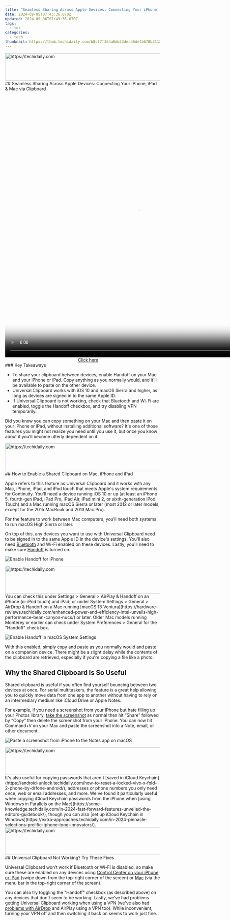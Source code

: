 ```yaml
---
title: "Seamless Sharing Across Apple Devices: Connecting Your iPhone, iPad & Mac via Clipboard"
date: 2024-09-05T07:43:36.070Z
updated: 2024-09-06T07:43:36.070Z
tags:
  - ios
categories:
  - tech
thumbnail: https://thmb.techidaily.com/b8cf7f364a0eb33deca5de4b670b31137b8637ef9737c06562bbb999378e5773.jpg
---
```


<!-- affiliate ads begin -->
<a href="https://appsumo.8odi.net/c/5597632/2087409/7443" target="_top" id="2087409">
  <img src="//a.impactradius-go.com/display-ad/7443-2087409" border="0" alt="https://techidaily.com" width="728" height="90"/>
</a>
<img height="0" width="0" src="https://appsumo.8odi.net/i/5597632/2087409/7443" style="position:absolute;visibility:hidden;" border="0" />
<!-- affiliate ads end -->
## Seamless Sharing Across Apple Devices: Connecting Your iPhone, iPad & Mac via Clipboard

<!-- affiliate ads begin -->
<span id="1484963">
					<video width="864" height="864" style="cursor:pointer"
           poster="//a.impactradius-go.com/display-clicktoplayimage/1484963.png"
           onclick="if(!this.playClicked){this.play();this.setAttribute('controls',true);this.playClicked=true;}">
	   <source src="//a.impactradius-go.com/display-ad/16446-1484963">
	   <img src="//a.impactradius-go.com/display-clicktoplayimage/1484963.png" style="border: none; height: 100%; width: 100%; object-fit: contain">
	</video>
	<div style="width:540px;text-align:center"><a href="javascript:window.open(decodeURIComponent('https%3A%2F%2Flaganoo.pxf.io%2Fc%2F5597632%2F1484963%2F16446'), '_blank');void(0);">Click here</a></div>
</span>
<img height="0" width="0" src="https://imp.pxf.io/i/5597632/1484963/16446" style="position:absolute;visibility:hidden;" border="0" />
<!-- affiliate ads end -->
### Key Takeaways

* To share your clipboard between devices, enable Handoff on your Mac and your iPhone or iPad. Copy anything as you normally would, and it'll be available to paste on the other device.
* Universal Clipboard works with iOS 10 and macOS Sierra and higher, as long as devices are signed in to the same Apple ID.
* If Universal Clipboard is not working, check that Bluetooth and Wi-Fi are enabled, toggle the Handoff checkbox, and try disabling VPN temporarily.

 Did you know you can copy something on your Mac and then paste it on your iPhone or iPad, without installing additional software? It's one of those features you might not realize you need until you use it, but once you know about it you'll become utterly dependent on it.

<!-- affiliate ads begin -->
<a href="https://versadesk.pxf.io/c/5597632/1815679/21290" target="_top" id="1815679">
  <img src="//a.impactradius-go.com/display-ad/21290-1815679" border="0" alt="https://techidaily.com" width="728" height="90"/>
</a>
<img height="0" width="0" src="https://versadesk.pxf.io/i/5597632/1815679/21290" style="position:absolute;visibility:hidden;" border="0" />
<!-- affiliate ads end -->
##  How to Enable a Shared Clipboard on Mac, iPhone and iPad

 Apple refers to this feature as Universal Clipboard and it works with any Mac, iPhone, iPad, and iPod touch that meets Apple's system requirements for Continuity. You'll need a device running iOS 10 or up (at least an iPhone 5, fourth-gen iPad, iPad Pro, iPad Air, iPad mini 2, or sixth-generation iPod Touch) and a Mac running macOS Sierra or later (most 2012 or later models, except for the 2015 MacBook and 2013 Mac Pro).

 For the feature to work between Mac computers, you'll need both systems to run macOS High Sierra or later.

 On top of this, any devices you want to use with Universal Clipboard need to be signed in to the same Apple ID in the device's settings. You'll also need [Bluetooth](https://vp-tips.techidaily.com/new-2024-approved-digital-frontiers-how-vr-transforms-leisure/) and Wi-Fi enabled on these devices. Lastly, you'll need to make sure [Handoff](https://win-solutions.techidaily.com/guide-to-correcting-windows-10-issue-0xc19001e1-for-a-stable-operating-environment/) is turned on.

![Enable Handoff for iPhone](https://static1.howtogeekimages.com/wordpress/wp-content/uploads/2023/07/handoff_iphone.jpg) 

<!-- affiliate ads begin -->
<a href="https://imp.i357552.net/c/5597632/1030380/11832" target="_top" id="1030380">
  <img src="//a.impactradius-go.com/display-ad/11832-1030380" border="0" alt="https://techidaily.com" width="720" height="90"/>
</a>
<img height="0" width="0" src="https://imp.i357552.net/i/5597632/1030380/11832" style="position:absolute;visibility:hidden;" border="0" />
<!-- affiliate ads end -->
 You can check this under Settings > General > AirPlay & Handoff on an iPhone (or iPod touch) and iPad, or under System Settings > General > AirDrop & Handoff on a Mac running [macOS 13 Ventura](https://hardware-reviews.techidaily.com/enhanced-power-and-efficiency-intel-unveils-high-performance-bean-canyon-nucs/) or later. Older Mac models running Monterey or earlier can check under System Preferences > General for the "Handoff" check box.

![Enable Handoff in macOS System Settings](https://static1.howtogeekimages.com/wordpress/wp-content/uploads/2023/07/mac_handoff.png) 

 With this enabled, simply copy and paste as you normally would and paste on a companion device. There might be a slight delay while the contents of the clipboard are retrieved, especially if you're copying a file like a photo.

##  Why the Shared Clipboard Is So Useful

 Shared clipboard is useful if you often find yourself bouncing between two devices at once. For serial multitaskers, the feature is a great help allowing you to quickly move data from one app to another without having to rely on an intermediary medium like iCloud Drive or Apple Notes.

 For example, if you need a screenshot from your iPhone but hate filling up your Photos library, [take the screenshot](https://location-social.techidaily.com/simple-and-effective-ways-to-change-your-country-on-youtube-app-of-your-samsung-galaxy-a14-4g-drfone-by-drfone-virtual-android/) as normal then hit “Share” followed by “Copy” then delete the screenshot from your iPhone. You can now hit Command+V on your Mac and paste the screenshot into a Note, email, or other document.

![Paste a screenshot from iPhone to the Notes app on macOS](https://static1.howtogeekimages.com/wordpress/wp-content/uploads/2023/07/pasted_screenshot.png) 

<!-- affiliate ads begin -->
<a href="https://aligracehair.sjv.io/c/5597632/2087267/19272" target="_top" id="2087267">
  <img src="//a.impactradius-go.com/display-ad/19272-2087267" border="0" alt="https://techidaily.com" width="728" height="90"/>
</a>
<img height="0" width="0" src="https://aligracehair.sjv.io/i/5597632/2087267/19272" style="position:absolute;visibility:hidden;" border="0" />
<!-- affiliate ads end -->
 It's also useful for copying passwords that aren't [saved in iCloud Keychain](https://android-unlock.techidaily.com/how-to-reset-a-locked-vivo-x-fold-2-phone-by-drfone-android/), addresses or phone numbers you only need once, web or email addresses, and more. We've found it particularly useful when copying iCloud Keychain passwords from the iPhone when [using Windows in Parallels on the Mac](https://some-knowledge.techidaily.com/in-2024-fast-forward-features-unveiled-the-editors-guidebook/), though you can also [set up iCloud Keychain in Windows](https://extra-approaches.techidaily.com/in-2024-pinnacle-selections-prolific-iphone-tone-innovators/).

<!-- affiliate ads begin -->
<a href="https://appsumo.8odi.net/c/5597632/2037346/7443" target="_top" id="2037346">
  <img src="//a.impactradius-go.com/display-ad/7443-2037346" border="0" alt="https://techidaily.com" width="728" height="90"/>
</a>
<img height="0" width="0" src="https://appsumo.8odi.net/i/5597632/2037346/7443" style="position:absolute;visibility:hidden;" border="0" />
<!-- affiliate ads end -->
##  Universal Clipboard Not Working? Try These Fixes

 Universal Clipboard won't work if Bluetooth or Wi-Fi is disabled, so make sure these are enabled on any devices using [Control Center on your iPhone or iPad](https://youtube-blog.techidaily.com/ring-how-tseries-harnesses-revenue-from-online-viewer-base-youtube/) (swipe down from the top-right corner of the screen) or [Mac](https://fix-guide.techidaily.com/how-to-fix-the-soft-bricked-xiaomi-redmi-a2-drfone-by-drfone-fix-android-problems-fix-android-problems/) (via the menu bar in the top-right corner of the screen).

 You can also try toggling the "Handoff" checkbox (as described above) on any devices that don't seem to be working. Lastly, we've had problems getting Universal Clipboard working when using a [VPN](https://extra-guidance.techidaily.com/2024-approved-masterclass-in-3d-color-grading-with-custom-luts/) (we've also had [problems with AirDrop](https://tech-haven.techidaily.com/top-6-gpt-tools-for-pdf-and-doc-interaction/) and AirPlay using a VPN too). While inconvenient, turning your VPN off and then switching it back on seems to work just fine.

<ins class="adsbygoogle"
     style="display:block"
     data-ad-format="autorelaxed"
     data-ad-client="ca-pub-7571918770474297"
     data-ad-slot="1223367746"></ins>



<ins class="adsbygoogle"
     style="display:block"
     data-ad-client="ca-pub-7571918770474297"
     data-ad-slot="8358498916"
     data-ad-format="auto"
     data-full-width-responsive="true"></ins>


